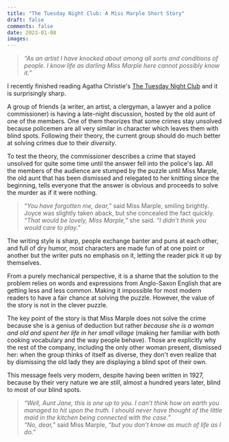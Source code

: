 ```yaml
---
title: "The Tuesday Night Club: A Miss Marple Short Story"
draft: false
comments: false
date: 2023-01-08
images:
---
```


> *“As an artist I have knocked about among all sorts and conditions of people. I know life as darling Miss Marple here cannot possibly know it.”*

I recently finished reading Agatha Christie's [The Tuesday Night Club](https://www.goodreads.com/book/show/18965870-the-tuesday-night-club) and it is surprisingly sharp.

A group of friends (a writer, an artist, a clergyman, a lawyer and a police commissioner) is having a late-night discussion, hosted by the old aunt of one of the members.
One of them theorizes that some crimes stay unsolved because policemen are all very similar in character which leaves them with blind spots.
Following their theory, the current group should do much better at solving crimes due to their *diversity*.

To test the theory, the commissioner describes a crime that stayed unsolved for quite some time until the answer fell into the police's lap.
All the members of the audience are stumped by the puzzle until Miss Marple, the old aunt that has been dismissed and relegated to her knitting since the beginning, tells everyone that the answer is obvious and proceeds to solve the murder as if it were nothing.

> *“You have forgotten me, dear,”* said Miss Marple, smiling brightly.  
> Joyce was slightly taken aback, but she concealed the fact quickly.  
> *“That would be lovely, Miss Marple,”* she said. *“I didn’t think you would care to play.”*

The writing style is sharp, people exchange banter and puns at each other, and full of dry humor, most characters are made fun of at one point or another but the writer puts no emphasis on it, letting the reader pick it up by themselves.

From a purely mechanical perspective, it is a shame that the solution to the problem relies on words and expressions from Anglo-Saxon English that are getting less and less common. Making it impossible for most modern readers to have a fair chance at solving the puzzle.
However, the value of the story is not in the clever puzzle.

The key point of the story is that Miss Marple does not solve the crime because she is a genius of deduction but rather *because she is a woman and old and spent her life in her small village* (making her familiar with both cooking vocabulary and the way people behave).
Those are explicitly why the rest of the company, including the only other woman present, dismissed her: when the group thinks of itself as diverse, they don't even realize that by dismissing the old lady they are displaying a blind spot of their own.

This message feels very modern, despite having been written in 1927, because by their very nature we are *still*, almost a hundred years later, blind to most of our blind spots.

> *“Well, Aunt Jane, this is one up to you. I can’t think how on earth you managed to hit upon the truth. I should never have thought of the little maid in the kitchen being connected with the case.”*  
> *“No, dear,”* said Miss Marple, *“but you don’t know as much of life as I do."*

